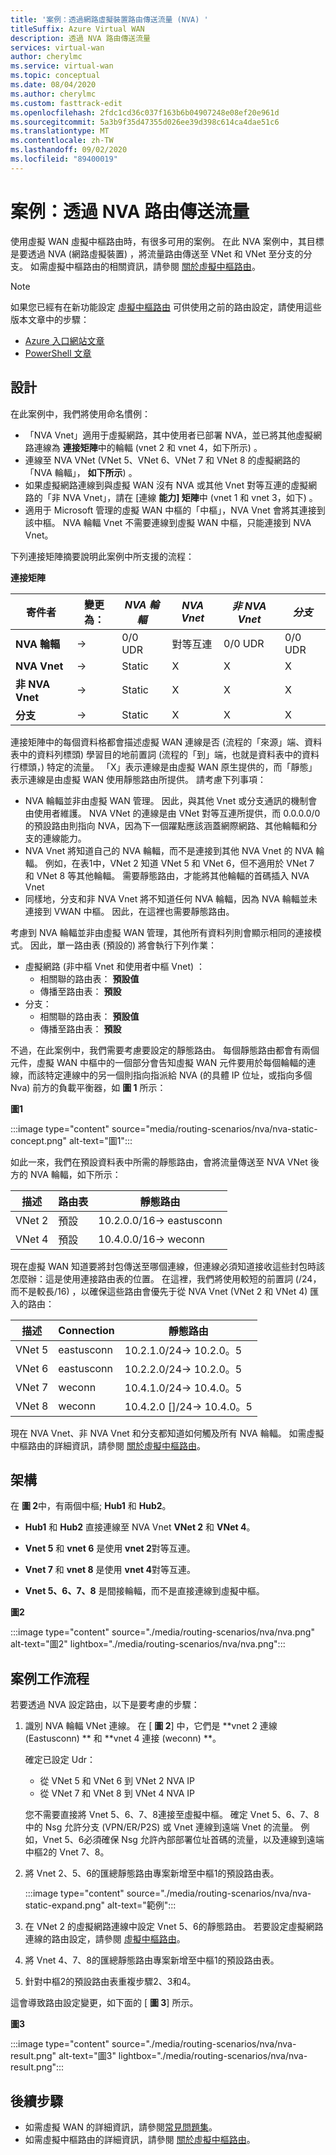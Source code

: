 ```yaml
---
title: '案例：透過網路虛擬裝置路由傳送流量 (NVA) '
titleSuffix: Azure Virtual WAN
description: 透過 NVA 路由傳送流量
services: virtual-wan
author: cherylmc
ms.service: virtual-wan
ms.topic: conceptual
ms.date: 08/04/2020
ms.author: cherylmc
ms.custom: fasttrack-edit
ms.openlocfilehash: 2fdc1cd36c037f163b6b04907248e08ef20e961d
ms.sourcegitcommit: 5a3b9f35d47355d026ee39d398c614ca4dae51c6
ms.translationtype: MT
ms.contentlocale: zh-TW
ms.lasthandoff: 09/02/2020
ms.locfileid: "89400019"
---
```

# <a name="scenario-route-traffic-through-an-nva"></a>案例：透過 NVA 路由傳送流量

使用虛擬 WAN 虛擬中樞路由時，有很多可用的案例。 在此 NVA 案例中，其目標是要透過 NVA (網路虛擬裝置) ，將流量路由傳送至 VNet 和 VNet 至分支的分支。 如需虛擬中樞路由的相關資訊，請參閱 [關於虛擬中樞路由](about-virtual-hub-routing.md)。

> [!NOTE]
> 如果您已經有在新功能設定 [虛擬中樞路由](how-to-virtual-hub-routing.md) 可供使用之前的路由設定，請使用這些版本文章中的步驟：
>* [Azure 入口網站文章](virtual-wan-route-table-nva-portal.md)
>* [PowerShell 文章](virtual-wan-route-table-nva.md)
>

## <a name="design"></a><a name="design"></a>設計

在此案例中，我們將使用命名慣例：

* 「NVA Vnet」適用于虛擬網路，其中使用者已部署 NVA，並已將其他虛擬網路連線為 **連接矩陣**中的輪輻 (vnet 2 和 vnet 4，如下所示) 。
* 連線至 NVA VNet (VNet 5、VNet 6、VNet 7 和 VNet 8 的虛擬網路的「NVA 輪輻」， **如下所示**) 。
* 如果虛擬網路連線到與虛擬 WAN 沒有 NVA 或其他 Vnet 對等互連的虛擬網路的「非 NVA Vnet」，請在 [連線 **能力] 矩陣**中 (vnet 1 和 vnet 3，如下) 。
* 適用于 Microsoft 管理的虛擬 WAN 中樞的「中樞」，NVA Vnet 會將其連接到該中樞。 NVA 輪輻 Vnet 不需要連線到虛擬 WAN 中樞，只能連接到 NVA Vnet。

下列連接矩陣摘要說明此案例中所支援的流程：

**連接矩陣**

| 寄件者             | 變更為：|   *NVA 輪輻*|*NVA Vnet*|*非 NVA Vnet*|*分支*|
|---|---|---|---|---|---|
| **NVA 輪輻**   | &#8594; | 0/0 UDR  |  對等互連 |   0/0 UDR    |  0/0 UDR  |
| **NVA Vnet**    | &#8594; |   Static |      X   |        X     |      X    |
| **非 NVA Vnet**| &#8594; |   Static |      X   |        X     |      X    |
| **分支**     | &#8594; |   Static |      X   |        X     |      X    |

連接矩陣中的每個資料格都會描述虛擬 WAN 連線是否 (流程的「來源」端、資料表中的資料列標頭) 學習目的地前置詞 (流程的「到」端，也就是資料表中的資料行標頭，) 特定的流量。 「X」表示連線是由虛擬 WAN 原生提供的，而「靜態」表示連線是由虛擬 WAN 使用靜態路由所提供。 請考慮下列事項：

* NVA 輪輻並非由虛擬 WAN 管理。 因此，與其他 Vnet 或分支通訊的機制會由使用者維護。 NVA VNet 的連線是由 VNet 對等互連所提供，而 0.0.0.0/0 的預設路由則指向 NVA，因為下一個躍點應該涵蓋網際網路、其他輪輻和分支的連線能力。
* NVA Vnet 將知道自己的 NVA 輪輻，而不是連接到其他 NVA Vnet 的 NVA 輪輻。 例如，在表1中，VNet 2 知道 VNet 5 和 VNet 6，但不適用於 VNet 7 和 VNet 8 等其他輪輻。 需要靜態路由，才能將其他輪輻的首碼插入 NVA Vnet
* 同樣地，分支和非 NVA Vnet 將不知道任何 NVA 輪輻，因為 NVA 輪輻並未連接到 VWAN 中樞。 因此，在這裡也需要靜態路由。

考慮到 NVA 輪輻並非由虛擬 WAN 管理，其他所有資料列則會顯示相同的連接模式。 因此，單一路由表 (預設的) 將會執行下列作業：

* 虛擬網路 (非中樞 Vnet 和使用者中樞 Vnet) ：
  * 相關聯的路由表： **預設值**
  * 傳播至路由表： **預設**
* 分支：
  * 相關聯的路由表： **預設值**
  * 傳播至路由表： **預設**

不過，在此案例中，我們需要考慮要設定的靜態路由。 每個靜態路由都會有兩個元件，虛擬 WAN 中樞中的一個部分會告知虛擬 WAN 元件要用於每個輪輻的連線，而該特定連線中的另一個則指向指派給 NVA (的具體 IP 位址，或指向多個 Nva) 前方的負載平衡器，如 **圖 1** 所示：

**圖1**

:::image type="content" source="media/routing-scenarios/nva/nva-static-concept.png" alt-text="圖1":::

如此一來，我們在預設資料表中所需的靜態路由，會將流量傳送至 NVA VNet 後方的 NVA 輪輻，如下所示：

| 描述 | 路由表 | 靜態路由              |
| ----------- | ----------- | ------------------------- |
| VNet 2       | 預設     | 10.2.0.0/16-> eastusconn |
| VNet 4       | 預設     | 10.4.0.0/16-> weconn     |

現在虛擬 WAN 知道要將封包傳送至哪個連線，但連線必須知道接收這些封包時該怎麼辦：這是使用連接路由表的位置。 在這裡，我們將使用較短的前置詞 (/24，而不是較長/16) ，以確保這些路由會優先于從 NVA Vnet (VNet 2 和 VNet 4) 匯入的路由：

| 描述 | Connection | 靜態路由            |
| ----------- | ---------- | ----------------------- |
| VNet 5       | eastusconn | 10.2.1.0/24-> 10.2.0。5 |
| VNet 6       | eastusconn | 10.2.2.0/24-> 10.2.0。5 |
| VNet 7       | weconn     | 10.4.1.0/24-> 10.4.0。5 |
| VNet 8       | weconn     | 10.4.2.0 []/24-> 10.4.0。5 |

現在 NVA Vnet、非 NVA Vnet 和分支都知道如何觸及所有 NVA 輪輻。 如需虛擬中樞路由的詳細資訊，請參閱 [關於虛擬中樞路由](about-virtual-hub-routing.md)。

## <a name="architecture"></a><a name="architecture"></a>架構

在 **圖 2**中，有兩個中樞; **Hub1** 和 **Hub2**。

* **Hub1** 和 **Hub2** 直接連線至 NVA Vnet **VNet 2** 和 **VNet 4**。

* **Vnet 5** 和 **vnet 6** 是使用 **vnet 2**對等互連。

* **Vnet 7** 和 **vnet 8** 是使用 **vnet 4**對等互連。

* **Vnet 5、6、7、8** 是間接輪輻，而不是直接連線到虛擬中樞。

**圖2**

:::image type="content" source="./media/routing-scenarios/nva/nva.png" alt-text="圖2" lightbox="./media/routing-scenarios/nva/nva.png":::

## <a name="scenario-workflow"></a><a name="workflow"></a>案例工作流程

若要透過 NVA 設定路由，以下是要考慮的步驟：

1. 識別 NVA 輪輻 VNet 連線。 在 [ **圖 2**] 中，它們是 **vnet 2 連線 (Eastusconn) ** 和 **vnet 4 連接 (weconn) **。

   確定已設定 Udr：
   * 從 VNet 5 和 VNet 6 到 VNet 2 NVA IP
   * 從 VNet 7 和 VNet 8 到 VNet 4 NVA IP 
   
   您不需要直接將 Vnet 5、6、7、8連接至虛擬中樞。 確定 Vnet 5、6、7、8中的 Nsg 允許分支 (VPN/ER/P2S) 或 Vnet 連線到遠端 Vnet 的流量。 例如，Vnet 5、6必須確保 Nsg 允許內部部署位址首碼的流量，以及連線到遠端中樞2的 Vnet 7、8。

2. 將 Vnet 2、5、6的匯總靜態路由專案新增至中樞1的預設路由表。

   :::image type="content" source="./media/routing-scenarios/nva/nva-static-expand.png" alt-text="範例":::

3. 在 VNet 2 的虛擬網路連線中設定 Vnet 5、6的靜態路由。 若要設定虛擬網路連線的路由設定，請參閱 [虛擬中樞路由](how-to-virtual-hub-routing.md#routing-configuration)。

4. 將 Vnet 4、7、8的匯總靜態路由專案新增至中樞1的預設路由表。

5. 針對中樞2的預設路由表重複步驟2、3和4。

這會導致路由設定變更，如下面的 [ **圖 3**] 所示。

**圖3**

   :::image type="content" source="./media/routing-scenarios/nva/nva-result.png" alt-text="圖3" lightbox="./media/routing-scenarios/nva/nva-result.png":::

## <a name="next-steps"></a>後續步驟

* 如需虛擬 WAN 的詳細資訊，請參閱[常見問題集](virtual-wan-faq.md)。
* 如需虛擬中樞路由的詳細資訊，請參閱 [關於虛擬中樞路由](about-virtual-hub-routing.md)。
